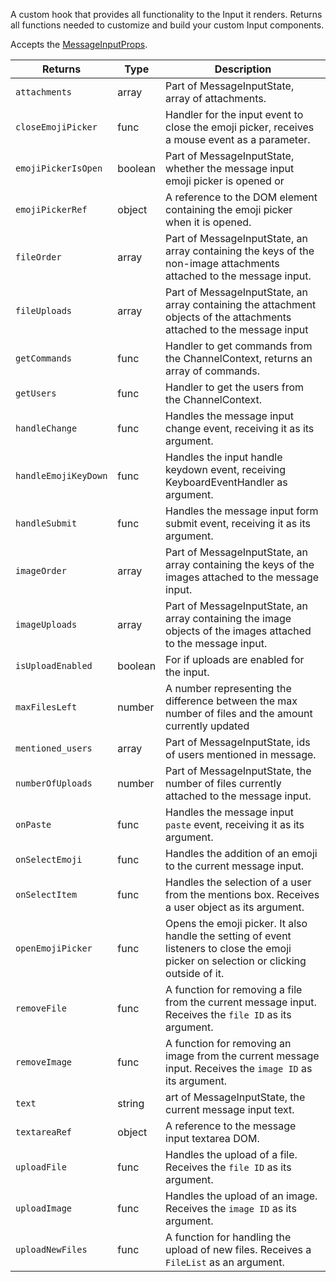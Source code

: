 A custom hook that provides all functionality to the Input it renders. Returns all functions needed to customize and build your custom Input components.

Accepts the [MessageInputProps](https://getstream.github.io/stream-chat-react/#messageinput).

| Returns   | Type | Description                                           |
| --------- | ---- | ----------------------------------------------------- |
|  `attachments` | array | Part of MessageInputState, array of attachments.
|  `closeEmojiPicker`| func | Handler for the input event to close the emoji picker, receives a mouse event as a parameter.
|  `emojiPickerIsOpen` | boolean | Part of MessageInputState, whether the message input emoji picker is opened or 
|  `emojiPickerRef` | object | A reference to the DOM element containing the emoji picker when it is opened.
|  `fileOrder` | array | Part of MessageInputState, an array containing the keys of the non-image attachments attached to the message input.
| `fileUploads` | array | Part of MessageInputState, an array containing the attachment objects of the attachments attached to the message input
|  `getCommands` | func | Handler to get commands from the ChannelContext, returns an array of commands.
|  `getUsers` | func | Handler to get the users from the ChannelContext.
|  `handleChange` | func | Handles the message input change event, receiving it as its argument.
|  `handleEmojiKeyDown` | func | Handles the input handle keydown event, receiving KeyboardEventHandler as argument.
|  `handleSubmit` | func | Handles the message input form submit event, receiving it as its argument.
|  `imageOrder` | array | Part of MessageInputState, an array containing the keys of the images attached to the message input.
|  `imageUploads` | array | Part of MessageInputState, an array containing the image objects of the images attached to the message input.
|  `isUploadEnabled` | boolean | For if uploads are enabled for the input.
|  `maxFilesLeft` | number | A number representing the difference between the max number of files and the amount currently updated
|  `mentioned_users` | array | Part of MessageInputState, ids of users mentioned in message.
|  `numberOfUploads` | number | Part of MessageInputState, the number of files currently attached to the message input.
|  `onPaste` | func | Handles the message input `paste` event, receiving it as its argument.
|  `onSelectEmoji` | func | Handles the addition of an emoji to the current message input.
|  `onSelectItem` | func | Handles the selection of a user from the mentions box. Receives a user object as its argument.                           
|  `openEmojiPicker` | func | Opens the emoji picker. It also handle the setting of event listeners to close the emoji picker on selection or clicking outside of it.
|  `removeFile` | func | A function for removing a file from the current message input. Receives the `file ID` as its argument.
|  `removeImage` | func | A function for removing an image from the current message input. Receives the `image ID` as its argument.
|  `text` | string | art of MessageInputState, the current message input text.
|  `textareaRef` | object | A reference to the message input textarea DOM.
|  `uploadFile` | func | Handles the upload of a file. Receives the `file ID` as its argument.
|  `uploadImage` | func | Handles the upload of an image. Receives the `image ID` as its argument.
|  `uploadNewFiles` | func | A function for handling the upload of new files. Receives a `FileList` as an argument.